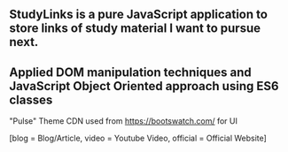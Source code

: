 ## StudyLinks is a pure JavaScript application to store links of study material I want to pursue next.

## Applied DOM manipulation techniques and JavaScript Object Oriented approach using ES6 classes

"Pulse" Theme CDN used from https://bootswatch.com/ for UI

[blog = Blog/Article, video = Youtube Video, official = Official Website]




